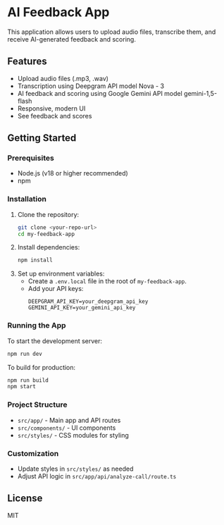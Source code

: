 # AI Feedback App

This application allows users to upload audio files, transcribe them, and receive AI-generated feedback and scoring.

## Features

- Upload audio files (.mp3, .wav)
- Transcription using Deepgram API model Nova - 3
- AI feedback and scoring using Google Gemini API model gemini-1,5-flash
- Responsive, modern UI
- See feedback and scores

## Getting Started

### Prerequisites

- Node.js (v18 or higher recommended)
- npm

### Installation

1. Clone the repository:
   ```bash
   git clone <your-repo-url>
   cd my-feedback-app
   ```
2. Install dependencies:
   ```bash
   npm install
   ```
3. Set up environment variables:
   - Create a `.env.local` file in the root of `my-feedback-app`.
   - Add your API keys:
     ```env
     DEEPGRAM_API_KEY=your_deepgram_api_key
     GEMINI_API_KEY=your_gemini_api_key
     ```

### Running the App

To start the development server:

```bash
npm run dev
```

To build for production:

```bash
npm run build
npm start
```

### Project Structure

- `src/app/` - Main app and API routes
- `src/components/` - UI components
- `src/styles/` - CSS modules for styling

### Customization

- Update styles in `src/styles/` as needed
- Adjust API logic in `src/app/api/analyze-call/route.ts`

## License

MIT
